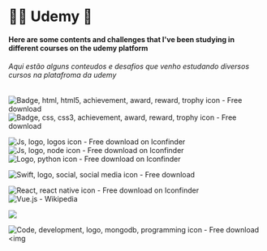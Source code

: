 # 👨‍💻 Udemy  🚀

#### Here are some contents and challenges that I've been studying in different courses on the udemy platform

###### Aqui estão alguns conteudos e desafios que venho estudando  diversos cursos na platafroma da udemy



![Badge, html, html5, achievement, award, reward, trophy icon - Free download](https://cdn1.iconfinder.com/data/icons/logotypes/32/badge-html-5-52.png)![Badge, css, css3, achievement, award, reward, trophy icon - Free download](https://cdn1.iconfinder.com/data/icons/logotypes/32/badge-css-3-52.png)

![Js, logo, logos icon - Free download on Iconfinder](https://cdn4.iconfinder.com/data/icons/logos-and-brands/512/187_Js_logo_logos-52.png)![Js, logo, node icon - Free download on Iconfinder](https://cdn4.iconfinder.com/data/icons/logos-and-brands/512/233_Node_Js_logo-52.png)![Logo, python icon - Free download on Iconfinder](https://cdn4.iconfinder.com/data/icons/logos-and-brands/512/267_Python_logo-52.png)

![Swift, logo, social, social media icon - Free download](https://cdn4.iconfinder.com/data/icons/social-media-logos-6/512/23-swift-52.png)	

![React, react native icon - Free download on Iconfinder](https://cdn0.iconfinder.com/data/icons/logos-brands-in-colors/128/react_color-52.png)		![Vue.js - Wikipedia](https://upload.wikimedia.org/wikipedia/commons/thumb/9/95/Vue.js_Logo_2.svg/60px-Vue.js_Logo_2.svg.png)	

![](https://cdn4.iconfinder.com/data/icons/logos-and-brands/512/97_Docker_logo_logos-52.png)	

![Code, development, logo, mongodb, programming icon - Free download](https://cdn4.iconfinder.com/data/icons/logos-3/512/mongodb-2-122.png)	<img 

